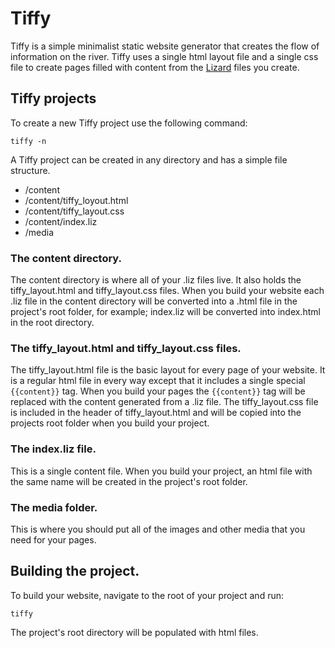 # Tiffy
Tiffy is a simple minimalist static website generator that creates the flow of information on the river. 
Tiffy uses a single html layout file and a single css file to create pages filled with content from the [Lizard](https://github.com/jameschip/Lizard)
files you create.

## Tiffy projects

To create a new Tiffy project use the following command:  
  
```tiffy -n```  

A Tiffy project can be created in any directory and has a simple file structure.  
  
* /content                     
* /content/tiffy_loyout.html  
* /content/tiffy_layout.css
* /content/index.liz
* /media

### The content directory.

The content directory is where all of your .liz files live. It also holds the tiffy_layout.html and tiffy_layout.css files. When you build your website each .liz file in the content directory will be converted into a .html file in the project's root folder, for example; index.liz will be converted into index.html in the root directory. 

### The tiffy_layout.html and tiffy_layout.css files.

The tiffy_layout.html file is the basic layout for every page of your website. It is a regular html file in every way except that it includes a single special ```{{content}}``` tag. When you build your pages the ```{{content}}``` tag will be replaced with the content generated from a .liz file. The tiffy_layout.css file
is included in the header of tiffy_layout.html and will be copied into the projects root folder when you build your project.

### The index.liz file.

This is a single content file. When you build your project, an html file with the same name will be created in the project's root folder. 

### The media folder.

This is where you should put all of the images and other media that you need for your pages.

## Building the project.

To build your website, navigate to the root of your project and run:  

```tiffy```  
  
The project's root directory will be populated with html files.

